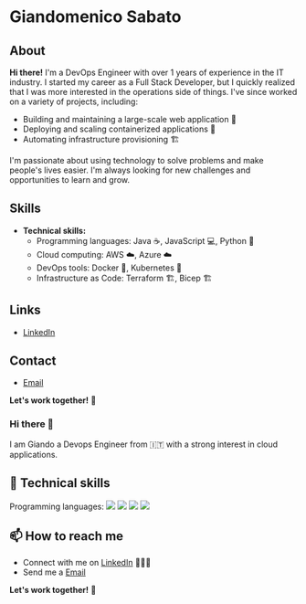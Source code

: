# Giandomenico Sabato

## About

**Hi there!** I'm a DevOps Engineer with over 1 years of experience in the IT industry. I started my career as a Full Stack Developer, but I quickly realized that I was more interested in the operations side of things. I've since worked on a variety of projects, including:

* Building and maintaining a large-scale web application 🚀
* Deploying and scaling containerized applications 🚢
* Automating infrastructure provisioning 🏗️

I'm passionate about using technology to solve problems and make people's lives easier. I'm always looking for new challenges and opportunities to learn and grow.

## Skills

* **Technical skills:**
    * Programming languages: Java ☕️, JavaScript 💻, Python 🐍
    * Cloud computing: AWS ☁️, Azure ☁️
    * DevOps tools: Docker 🐳, Kubernetes 🐙
    * Infrastructure as Code: Terraform 🏗️, Bicep 🏗️

## Links

* [LinkedIn](https://www.linkedin.com/in/giandosaba)

## Contact

* [Email](mailto:giandosaba@outlook.it)

**Let's work together!** 🤝

### Hi there 👋

I am Giando
a Devops Engineer from 🇮🇹 with a strong interest in cloud applications.

## 🧰 Technical skills

<p align="left"> Programming languages: 
   <img src="https://img.shields.io/badge/Python-3776AB?style=for-the-badge&logo=python&logoColor=white" />
   <img src="https://img.shields.io/badge/JavaScript-F7DF1E?style=for-the-badge&logo=javascript&logoColor=black" />
   <img src="https://img.shields.io/badge/Java-ED8B00?style=for-the-badge&logo=openjdk&logoColor=white" />
   <img src="https://img.shields.io/badge/Shell_Script-121011?style=for-the-badge&logo=gnu-bash&logoColor=white" />
</p>

## 📫 How to reach me

- Connect with me on [LinkedIn](https://www.linkedin.com/in/giandosaba) 👨🏻‍💻
- Send me a [Email](mailto:giandosaba@outlook.it)

**Let's work together!** 🤝
